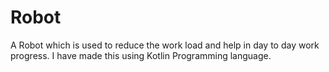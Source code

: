 # Robot
A Robot which is used to reduce the work load  and help in day to day work progress. I have made this using Kotlin Programming language.
